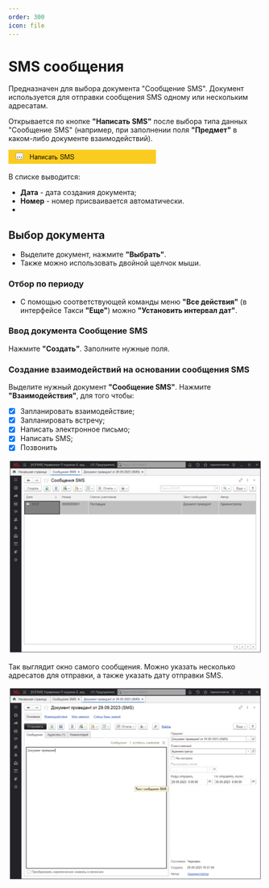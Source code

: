```yaml
---
order: 300
icon: file
---
```


# SMS сообщения

Предназначен для выбора документа "Сообщение SMS". Документ используется для отправки сообщения SMS одному или нескольким адресатам.

Открывается по кнопке **"Написать SMS"** после выбора типа данных "Сообщение SMS" (например, при заполнении поля **"Предмет"** в каком-либо документе взаимодействий). 

![01_SMSСообщения](static/01_SMSСообщения.png)

В списке выводится:  

* **Дата** - дата создания документа;
* **Номер** - номер присваивается автоматически.
* 
## Выбор документа

* Выделите документ, нажмите **"Выбрать"**.
* Также можно использовать двойной щелчок мыши.

### Отбор по периоду

* С помощью соответствующей команды меню **"Все действия"** (в интерфейсе Такси **"Еще"**) можно **"Установить интервал дат"**.

### Ввод документа Сообщение SMS

Нажмите **"Создать"**. Заполните нужные поля.

### Создание взаимодействий на основании сообщения SMS

Выделите нужный документ **"Сообщение SMS"**. Нажмите **"Взаимодействия"**, для того чтобы:

* [x] Запланировать взаимодействие;  
* [x] Запланировать встречу;  
* [x] Написать электронное письмо;  
* [x] Написать SMS;  
* [x] Позвонить  

![02_SMSСообщения](static/02_SMSСообщения.png)

Так выглядит окно самого сообщения. Можно указать несколько адресатов для отправки, а также указать дату отправки SMS.

![03_SMSСообщения](static/03_SMSСообщения.png)